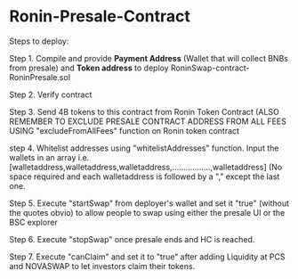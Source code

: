 # Ronin-Presale-Contract

Steps to deploy:

Step 1. Compile and provide **Payment Address** (Wallet that will collect BNBs from presale) and **Token address** to deploy RoninSwap-contract-RoninPresale.sol

Step 2. Verify contract

Step 3. Send 4B tokens to this contract from Ronin Token Contract (ALSO REMEMBER TO EXCLUDE PRESALE CONTRACT ADDRESS FROM ALL FEES USING "excludeFromAllFees" function on Ronin token contract

step 4. Whitelist addresses using "whitelistAddresses" function. Input the wallets in an array i.e. [walletaddress,walletaddress,walletaddress,.................,walletaddress] (No space required and each walletaddress is followed by a "," except the last one.

Step 5. Execute "startSwap" from deployer's wallet and set it "true" (without the quotes obvio) to allow people to swap using either the presale UI or the BSC explorer

Step 6. Execute "stopSwap" once presale ends and HC is reached.

Step 7. Execute "canClaim" and set it to "true" after adding Liquidity at PCS and NOVASWAP to let investors claim their tokens.
